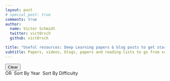 ```yaml
---
layout: post
# special_post: true
comments: true
author:
  name: Victor Schmidt
  twitter: vict0rsch
  github: vict0rsch

title: "Useful resources: Deep Learning papers & blog posts to get started"
subtitle: Papers, videos, blogs, papers and reading-lists to go from scratch to Recurrent Neural Networks
---
```


<div id="tag-btn-row">
    <div>
        <button id="tag-clear-btn" class="btn btn-outline">Clear</button>
    </div>
    <div>
        <span class="card-sort" title="Filter according to union (or) or intersection (and) of selected tags" id="tag-filter-btn">OR</span>&nbsp;
        <span class="card-sort" id="sort-year">Sort By Year</span>&nbsp;
        <span class="card-sort" id="sort-difficulty">Sort By Difficulty</span>
    </div>
</div>
<br/>
<br/>
<div id="resources-cards"></div>

